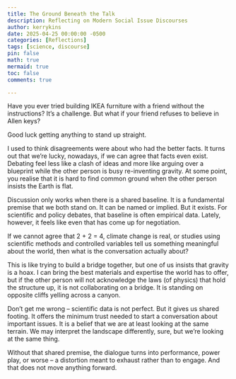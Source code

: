 ```yaml
---
title: The Ground Beneath the Talk
description: Reflecting on Modern Social Issue Discourses
author: kerrykins
date: 2025-04-25 00:00:00 -0500
categories: [Reflections]
tags: [science, discourse]
pin: false
math: true
mermaid: true
toc: false
comments: true

---
```


Have you ever tried building IKEA furniture with a friend without the instructions? It’s a challenge. But what if your friend refuses to believe in Allen keys?

Good luck getting anything to stand up straight.

I used to think disagreements were about who had the better facts. It turns out that we’re lucky, nowadays, if we can agree that facts even exist. Debating feel less like a clash of ideas and more like arguing over a blueprint while the other person is busy re-inventing gravity. At some point, you realise that it is hard to find common ground when the other person insists the Earth is flat.

Discussion only works when there is a shared baseline. It is a fundamental premise that we both stand on. It can be named or implied. But it exists. For scientific and policy debates, that baseline is often empirical data. Lately, however, it feels like even that has come up for negotiation.

If we cannot agree that 2 + 2 = 4, climate change is real, or studies using scientific methods and controlled variables tell us something meaningful about the world, then what is the conversation actually about?

This is like trying to build a bridge together, but one of us insists that gravity is a hoax. I can bring the best materials and expertise the world has to offer, but if the other person will not acknowledge the laws (of physics) that hold the structure up, it is not collaborating on a bridge. It is standing on opposite cliffs yelling across a canyon.

Don’t get me wrong – scientific data is not perfect. But it gives us shared footing. It offers the minimum trust needed to start a conversation about important issues. It is a belief that we are at least looking at the same terrain. We may interpret the landscape differently, sure, but we’re looking at the same thing.

Without that shared premise, the dialogue turns into performance, power play, or worse – a distortion meant to exhaust rather than to engage. And that does not move anything forward.